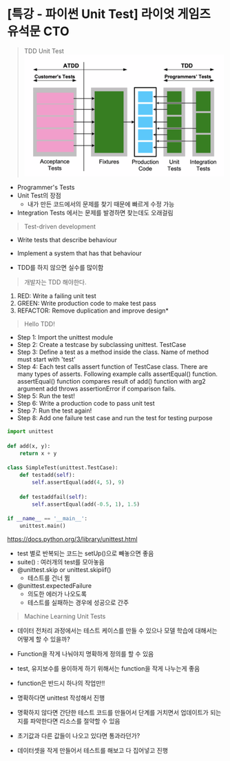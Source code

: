 # [특강 - 파이썬 Unit Test] 라이엇 게임즈 유석문 CTO

> TDD Unit Test
    ![](./img/2021-08-18-18-24-56.png)

- Programmer's Tests
- Unit Test의 장점
  - 내가 만든 코드에서의 문제를 찾기 때문에 빠르게 수정 가능
- Integration Tests 에서는 문제를 발경하면 찾는데도 오래걸림

> Test-driven development

- Write tests that describe behaviour
- Implement a system that has that behaviour

- TDD를 하지 않으면 실수를 많이함

> 개발자는 TDD 해야한다.

1. RED: Write a failing unit test
2. GREEN: Write production code to make test pass
3. REFACTOR: Remove duplication and improve design*

> Hello TDD!

- Step 1: Import the unittest module 
- Step 2: Create a testcase by subclassing unittest. TestCase
- Step 3: Define a test as a method inside the class. Name of method must start with 'test'
- Step 4: Each test calls assert function of TestCase class. There are many types of asserts. Following example calls assertEqual() function. assertEqual() function compares result of add() function with arg2 argument add throws assertionError if comparison fails.
- Step 5: Run the test!
- Step 6: Write a production code to pass unit test
- Step 7: Run the test again!
- Step 8: Add one failure test case and run the test for testing purpose

```python
import unittest

def add(x, y):
    return x + y

class SimpleTest(unittest.TestCase):
    def testadd(self):
        self.assertEqual(add(4, 5), 9)

    def testaddfail(self):
        self.assertEqual(add(-0.5, 1), 1.5)

if __name__ == '__main__':
    unittest.main()
```

https://docs.python.org/3/library/unittest.html

- test 별로 반복되는 코드는 setUp()으로 빼놓으면 좋음
- suite() : 여러개의 test를 모아놓음
- @unittest.skip or unittest.skipiif()
  - 테스트를 건너 뜀
- @unittest.expectedFailure
  - 의도한 에러가 나오도록 
  - 테스트를 실패하는 경우에 성공으로 간주

> Machine Learning Unit Tests

- 데이터 전처리 과정에서는 테스트 케이스를 만들 수 있으나 모델 학습에 대해서는 어떻게 할 수 있을까?

- Function을 작게 나눠야지 명확하게 정의를 할 수 있음
- test, 유지보수를 용이하게 하기 위해서는 function을 작게 나누는게 좋음
- function은 반드시 하나의 작업만!!

- 명확하다면 unittest 작성해서 진행
- 명확하지 않다면 간단한 테스트 코드를 만들어서 단계를 거치면서 업데이트가 되는지를 파악한다면 리소스를 절약할 수 있음
- 초기값과 다른 값들이 나오고 있다면 통과라던가?
- 데이터셋을 작게 만들어서 테스트를 해보고 다 집어넣고 진행

